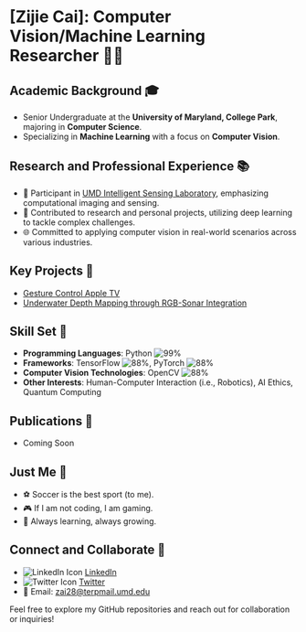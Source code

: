 # [Zijie Cai]: Computer Vision/Machine Learning Researcher 👨‍💻

## Academic Background 🎓
- Senior Undergraduate at the **University of Maryland, College Park**, majoring in **Computer Science**.
- Specializing in **Machine Learning** with a focus on **Computer Vision**.

## Research and Professional Experience 📚
- 🧪 Participant in [UMD Intelligent Sensing Laboratory](https://intelligent-sensing.github.io/), emphasizing computational imaging and sensing.
- 📝 Contributed to research and personal projects, utilizing deep learning to tackle complex challenges.
- 🌐 Committed to applying computer vision in real-world scenarios across various industries.

## Key Projects 🌟
- [Gesture Control Apple TV](https://github.com/zai28/GestureControlAppleTV)
- [Underwater Depth Mapping through RGB-Sonar Integration](https://github.com/zai28/UnderwaterDepthMapping)

## Skill Set 🎯
- **Programming Languages**: Python ![99%](https://progress-bar.dev/99)
- **Frameworks**: TensorFlow ![88%](https://progress-bar.dev/88), PyTorch ![88%](https://progress-bar.dev/88)
- **Computer Vision Technologies**: OpenCV ![88%](https://progress-bar.dev/88)
- **Other Interests**: Human-Computer Interaction (i.e., Robotics), AI Ethics, Quantum Computing

## Publications 📝
- Coming Soon

## Just Me 🕺
- ⚽ Soccer is the best sport (to me). 
- 🎮 If I am not coding, I am gaming. 
- 🌱 Always learning, always growing. 

## Connect and Collaborate 🤝
- ![LinkedIn Icon](https://img.icons8.com/color/20/000000/linkedin.png) [LinkedIn](https://www.linkedin.com/in/zai28/)
- ![Twitter Icon](https://img.icons8.com/color/20/000000/twitter.png) [Twitter](https://twitter.com/zcai28)
- 📧 Email: zai28@terpmail.umd.edu

Feel free to explore my GitHub repositories and reach out for collaboration or inquiries!
